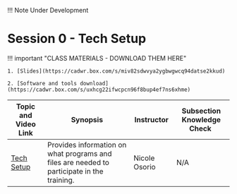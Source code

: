 !!! Note
    Under Development

# Session 0 - Tech Setup

!!! important "CLASS MATERIALS - DOWNLOAD THEM HERE"
   
    1. [Slides](https://cadwr.box.com/s/miv82sdwvya2ygbwgwcq94datse2kkud)

    2. [Software and tools download](https://cadwr.box.com/s/uxhcg22ifwcpcn96f8bup4ef7ns6xhme)


| Topic and Video Link | Synopsis | Instructor | Subsection Knowledge Check  | 
| --- | --- | --- | --- |
| [Tech Setup](https://cadwr.box.com/s/vp9d7buzus3goc4zhphnsz0jqbixv0hy)  | Provides information on what programs and files are needed to participate in the training. | Nicole Osorio | N/A |

